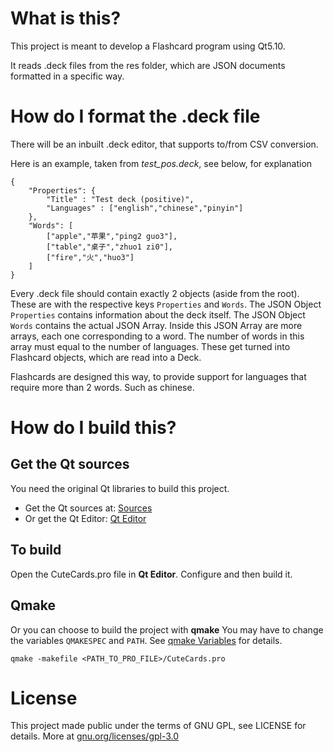 # What is this?

This project is meant to develop a Flashcard program using Qt5.10.

It reads .deck files from the res folder, which are JSON documents formatted in a specific way.

# How do I format the .deck file

There will be an inbuilt .deck editor, that supports to/from CSV conversion.

Here is an example, taken from *test_pos.deck*, see below, for explanation
```
{
    "Properties": {
        "Title" : "Test deck (positive)",
		"Languages" : ["english","chinese","pinyin"]
    },
    "Words": [
		["apple","苹果","ping2 guo3"],
		["table","桌子","zhuo1 zi0"],
		["fire","火","huo3"]
    ]
}
```

Every .deck file should contain exactly 2 objects (aside from the root).
These are with the respective keys `Properties` and `Words`.
The JSON Object `Properties` contains information about the deck itself.
The JSON Object `Words` contains the actual JSON Array.
Inside this JSON Array are more arrays, each one corresponding to a word.
The number of words in this array must equal to the number of languages.
These get turned into Flashcard objects, which are read into a Deck.

Flashcards are designed this way, to provide support for languages that require more than 2 words.
Such as chinese.

# How do I build this?

## Get the Qt sources

You need the original Qt libraries to build this project.

* Get the Qt sources at: [Sources](http://download.qt.io/official_releases/qt/5.10/5.10.0/single/)
* Or get the Qt Editor: [Qt Editor](https://www.qt.io/download-qt-installer)

## To build

Open the CuteCards.pro file in **Qt Editor**.
Configure and then build it.

## Qmake

Or you can choose to build the project with **qmake**
You may have to change the variables `QMAKESPEC` and `PATH`. See [qmake Variables](http://doc.qt.io/qt-5/qmake-variable-reference.html) for details.

`qmake -makefile <PATH_TO_PRO_FILE>/CuteCards.pro`

# License

This project made public under the terms of GNU GPL, see LICENSE for details.
More at [gnu.org/licenses/gpl-3.0](https://www.gnu.org/licenses/gpl-3.0.en.html)
